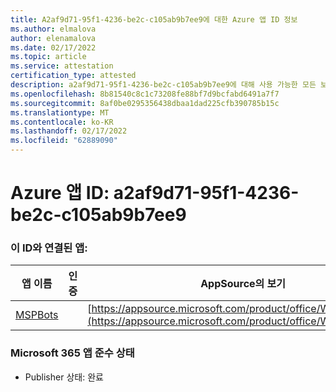 ```yaml
---
title: A2af9d71-95f1-4236-be2c-c105ab9b7ee9에 대한 Azure 앱 ID 정보
ms.author: elmalova
author: elenamalova
ms.date: 02/17/2022
ms.topic: article
ms.service: attestation
certification_type: attested
description: a2af9d71-95f1-4236-be2c-c105ab9b7ee9에 대해 사용 가능한 모든 보안 및 규정 준수 정보입니다.
ms.openlocfilehash: 8b81540c8c1c73208fe88bf7d9bcfabd6491a7f7
ms.sourcegitcommit: 8af0be0295356438dbaa1dad225cfb390785b15c
ms.translationtype: MT
ms.contentlocale: ko-KR
ms.lasthandoff: 02/17/2022
ms.locfileid: "62889090"
---
```

# <a name="azure-app-id-a2af9d71-95f1-4236-be2c-c105ab9b7ee9"></a>Azure 앱 ID: a2af9d71-95f1-4236-be2c-c105ab9b7ee9


### <a name="apps-associated-with-this-id"></a>이 ID와 연결된 앱:
| **앱 이름** | **인증** | **AppSource의 보기** |
|--------------|---------------|-----------------------|
| [MSPBots](https://docs.microsoft.com/microsoft-365-app-certification/forward/WA200001128) |  | [https://appsource.microsoft.com/product/office/WA200001128](https://appsource.microsoft.com/product/office/WA200001128) |

### <a name="microsoft-365-app-compliance-status"></a>Microsoft 365 앱 준수 상태
- Publisher 상태: 완료

